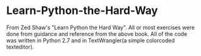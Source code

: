 # Learn-Python-the-Hard-Way
From Zed Shaw's "Learn Python the Hard Way". All or most exercises were done from guidance and reference from the above book. All of the code was written in Python 2.7 and in TextWrangler(a simple colorcoded texteditor).
